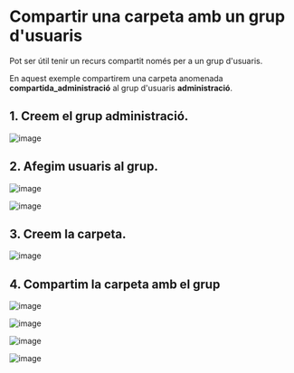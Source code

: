# Compartir una carpeta amb un grup d'usuaris

Pot ser útil tenir un recurs compartit només per a un grup d'usuaris.

En aquest exemple compartirem una carpeta anomenada **compartida_administració** al grup d'usuaris **administració**.

## 1. Creem el grup administració.

![image](https://github.com/XaSaFa/MP04/assets/110727546/5e321b26-a913-4fce-99a0-b09e3fbafa3c)

## 2. Afegim usuaris al grup.

![image](https://github.com/XaSaFa/MP04/assets/110727546/d7a0be47-6cce-4f4c-a8d6-c18c42651a47)

![image](https://github.com/XaSaFa/MP04/assets/110727546/4befb09b-2ef8-4dde-90a5-743991ab4d15)

## 3. Creem la carpeta.

![image](https://github.com/XaSaFa/MP04/assets/110727546/236f7965-165a-4345-81a5-f1bdda2a5707)

## 4. Compartim la carpeta amb el grup

![image](https://github.com/XaSaFa/MP04/assets/110727546/974fc988-bb7d-4aae-a247-8762cfb6d16b)

![image](https://github.com/XaSaFa/MP04/assets/110727546/98e5f4d5-96c0-4a59-9a8a-5e77d807e2c1)

![image](https://github.com/XaSaFa/MP04/assets/110727546/b5f1bc6b-9e09-48c4-9561-16efc2f9b55d)

![image](https://github.com/XaSaFa/MP04/assets/110727546/60954776-6e58-4538-9948-ef49caf77ecf)
